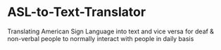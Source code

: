 # ASL-to-Text-Translator
Translating American Sign Language into text and vice versa for deaf &amp; non-verbal people to normally interact with people in daily basis  
